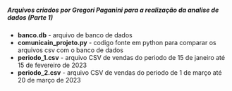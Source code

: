 ##### Arquivos criados por Gregori Paganini para a realização da analise de dados (Parte 1)


<ul><li> <strong>banco.db</strong> - arquivo de banco de dados</li>
  <li> <strong>comunicain_projeto.py</strong> - codigo fonte em python para comparar os arquivos csv com o banco de dados</li>
<li> <strong>periodo_1.csv</strong> - arquivo CSV de vendas do periodo de 15 de janeiro até 15 de fevereiro de 2023</li>
<li> <strong>periodo_2.csv</strong> - arquivo CSV de vendas do periodo de 1 de março até 20 de março de 2023</li>
</ul>
